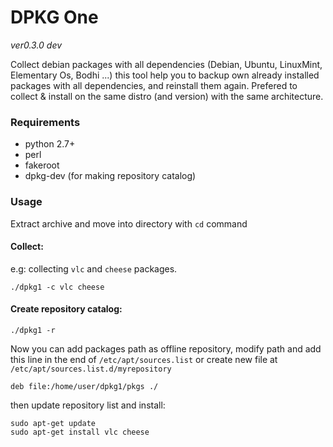 # DPKG One

*ver0.3.0 dev*

Collect debian packages with all dependencies (Debian, Ubuntu, LinuxMint, Elementary Os, Bodhi ...)
this tool help you to backup own already installed packages with all dependencies, 
and reinstall them again.
Prefered to collect & install on the same distro (and version) with the same architecture.


### Requirements

- python 2.7+
- perl
- fakeroot
- dpkg-dev (for making repository catalog)

### Usage

Extract archive and move into directory with `cd` command

#### Collect:

e.g: collecting `vlc` and `cheese` packages.

	./dpkg1 -c vlc cheese


#### Create repository catalog:

	./dpkg1 -r

Now you can add packages path as offline repository, modify path and add this line in the end of `/etc/apt/sources.list` or create new file at `/etc/apt/sources.list.d/myrepository`
    
	deb file:/home/user/dpkg1/pkgs ./


then update repository list and install:

	sudo apt-get update
	sudo apt-get install vlc cheese 

